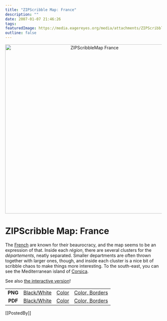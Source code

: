 ```yaml
---
title: "ZIPScribble Map: France"
description: ""
date: 2007-01-07 21:46:26
tags: 
featuredImage: https://media.eagereyes.org/media/attachments/ZIPScribbleMaps/ZIPScribbleMap-France-color-borders.png
outline: false
---
```


<p align="center"><img class="aligncenter" title="ZIPScribbleMap France" src="https://media.eagereyes.org/media/attachments/ZIPScribbleMaps/ZIPScribbleMap-France-color-borders.png" alt="ZIPScribbleMap France" width="559" height="544" border="0" /></p>

# ZIPScribble Map: France

The <a href="http://en.wikipedia.org/wiki/France">French</a> are known for their beaurocracy, and the map seems to be an expression of that. Inside each <em>région</em>, there are several clusters for the <em>départements</em>, neatly separated. Smaller departments are often thrown together with larger ones, though, and inside each cluster is a nice bit of scribble chaos to make things more interesting. To the south-east, you can see the Mediterranean island of <a href="http://en.wikipedia.org/wiki/Corsica">Corsica</a>.

See also <a href="/zipscribble-maps/interactive-zipscribble-map#FR">the interactive version</a>!

<table width="60%" border="0" align="center">
<tbody>
<tr>
<td align="center"><strong>PNG</strong></td>
<td align="center"><a href="https://media.eagereyes.org/media/attachments/ZIPScribbleMaps/ZIPScribbleMap-France.png" target="_blank" rel="slb_off">Black/White</a></td>
<td align="center"><a href="https://media.eagereyes.org/media/attachments/ZIPScribbleMaps/ZIPScribbleMap-France-color.png" target="_blank" rel="slb_off">Color</a></td>
<td align="center"><a href="https://media.eagereyes.org/media/attachments/ZIPScribbleMaps/ZIPScribbleMap-France-color-borders.png" target="_blank" rel="slb_off">Color, Borders</a></td>
</tr>
<tr>
<td align="center"><strong>PDF</strong></td>
<td align="center"><a href="https://media.eagereyes.org/media/attachments/ZIPScribbleMaps/ZIPScribbleMap-France.pdf" target="_blank">Black/White</a></td>
<td align="center"><a href="https://media.eagereyes.org/media/attachments/ZIPScribbleMaps/ZIPScribbleMap-France-color.pdf" target="_blank">Color</a></td>
<td align="center"><a href="https://media.eagereyes.org/media/attachments/ZIPScribbleMaps/ZIPScribbleMap-France-color-borders.pdf" target="_blank">Color, Borders</a></td>
</tr>
</tbody>
</table>

[[PostedBy]]


